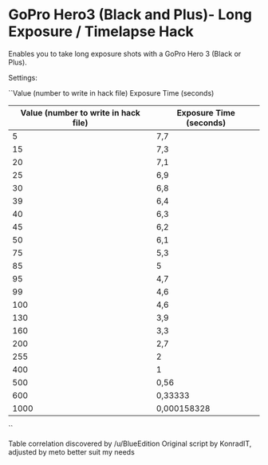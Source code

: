 # GoPro Hero3 (Black and Plus)- Long Exposure / Timelapse Hack

Enables you to take long exposure shots with a GoPro Hero 3 (Black or Plus).

Settings:

``Value (number to write in hack file) 	Exposure Time (seconds)
<table>
<thead>
<tr>
<th>Value (number to write in hack file)</th>
<th>Exposure Time (seconds)</th>
</tr>
</thead>
<tbody>
<tr>
<td>5</td>
<td>7,7</td>
</tr>
<tr>
<td>15</td>
<td>7,3</td>
</tr>
<tr>
<td>20</td>
<td>7,1</td>
</tr>
<tr>
<td>25</td>
<td>6,9</td>
</tr>
<tr>
<td>30</td>
<td>6,8</td>
</tr>
<tr>
<td>39</td>
<td>6,4</td>
</tr>
<tr>
<td>40</td>
<td>6,3</td>
</tr>
<tr>
<td>45</td>
<td>6,2</td>
</tr>
<tr>
<td>50</td>
<td>6,1</td>
</tr>
<tr>
<td>75</td>
<td>5,3</td>
</tr>
<tr>
<td>85</td>
<td>5</td>
</tr>
<tr>
<td>95</td>
<td>4,7</td>
</tr>
<tr>
<td>99</td>
<td>4,6</td>
</tr>
<tr>
<td>100</td>
<td>4,6</td>
</tr>
<tr>
<td>130</td>
<td>3,9</td>
</tr>
<tr>
<td>160</td>
<td>3,3</td>
</tr>
<tr>
<td>200</td>
<td>2,7</td>
</tr>
<tr>
<td>255</td>
<td>2</td>
</tr>
<tr>
<td>400</td>
<td>1</td>
</tr>
<tr>
<td>500</td>
<td>0,56</td>
</tr>
<tr>
<td>600</td>
<td>0,33333</td>
</tr>
<tr>
<td>1000</td>
<td>0,000158328</td>
</tr></tbody></table>
``

Table correlation discovered by /u/BlueEdition
Original script by KonradIT, adjusted by meto better suit my needs
